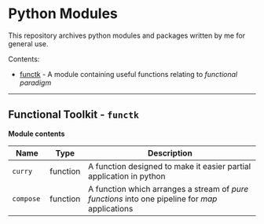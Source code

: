 # Python Modules

This repository archives python modules and packages written by me for general use.

Contents:

* [functk](#functk) - A module containing useful functions relating to *functional paradigm*

* * *

## Functional Toolkit - `functk` <a name="functk"></a>

**Module contents** 

| Name | Type | Description |
| --- | --- | --- |
| `curry` | function | A function designed to make it easier partial application in python |
| `compose `| function | A function which arranges a stream of *pure functions* into one pipeline for *map* applications |
